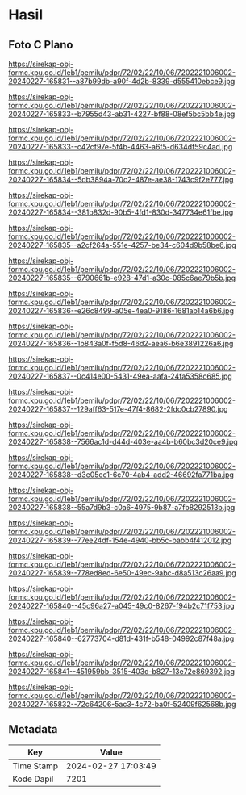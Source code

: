 # Hasil

## Foto C Plano

https://sirekap-obj-formc.kpu.go.id/1eb1/pemilu/pdpr/72/02/22/10/06/7202221006002-20240227-165831--a87b99db-a90f-4d2b-8339-d555410ebce9.jpg

https://sirekap-obj-formc.kpu.go.id/1eb1/pemilu/pdpr/72/02/22/10/06/7202221006002-20240227-165833--b7955d43-ab31-4227-bf88-08ef5bc5bb4e.jpg

https://sirekap-obj-formc.kpu.go.id/1eb1/pemilu/pdpr/72/02/22/10/06/7202221006002-20240227-165833--c42cf97e-5f4b-4463-a6f5-d634df59c4ad.jpg

https://sirekap-obj-formc.kpu.go.id/1eb1/pemilu/pdpr/72/02/22/10/06/7202221006002-20240227-165834--5db3894a-70c2-487e-ae38-1743c9f2e777.jpg

https://sirekap-obj-formc.kpu.go.id/1eb1/pemilu/pdpr/72/02/22/10/06/7202221006002-20240227-165834--381b832d-90b5-4fd1-830d-347734e61fbe.jpg

https://sirekap-obj-formc.kpu.go.id/1eb1/pemilu/pdpr/72/02/22/10/06/7202221006002-20240227-165835--a2cf264a-551e-4257-be34-c604d9b58be6.jpg

https://sirekap-obj-formc.kpu.go.id/1eb1/pemilu/pdpr/72/02/22/10/06/7202221006002-20240227-165835--6790661b-e928-47d1-a30c-085c6ae79b5b.jpg

https://sirekap-obj-formc.kpu.go.id/1eb1/pemilu/pdpr/72/02/22/10/06/7202221006002-20240227-165836--e26c8499-a05e-4ea0-9186-1681ab14a6b6.jpg

https://sirekap-obj-formc.kpu.go.id/1eb1/pemilu/pdpr/72/02/22/10/06/7202221006002-20240227-165836--1b843a0f-f5d8-46d2-aea6-b6e3891226a6.jpg

https://sirekap-obj-formc.kpu.go.id/1eb1/pemilu/pdpr/72/02/22/10/06/7202221006002-20240227-165837--0c414e00-5431-49ea-aafa-24fa5358c685.jpg

https://sirekap-obj-formc.kpu.go.id/1eb1/pemilu/pdpr/72/02/22/10/06/7202221006002-20240227-165837--129aff63-517e-47f4-8682-2fdc0cb27890.jpg

https://sirekap-obj-formc.kpu.go.id/1eb1/pemilu/pdpr/72/02/22/10/06/7202221006002-20240227-165838--7566ac1d-d44d-403e-aa4b-b60bc3d20ce9.jpg

https://sirekap-obj-formc.kpu.go.id/1eb1/pemilu/pdpr/72/02/22/10/06/7202221006002-20240227-165838--d3e05ec1-6c70-4ab4-add2-46692fa771ba.jpg

https://sirekap-obj-formc.kpu.go.id/1eb1/pemilu/pdpr/72/02/22/10/06/7202221006002-20240227-165838--55a7d9b3-c0a6-4975-9b87-a7fb8292513b.jpg

https://sirekap-obj-formc.kpu.go.id/1eb1/pemilu/pdpr/72/02/22/10/06/7202221006002-20240227-165839--77ee24df-154e-4940-bb5c-babb4f412012.jpg

https://sirekap-obj-formc.kpu.go.id/1eb1/pemilu/pdpr/72/02/22/10/06/7202221006002-20240227-165839--778ed8ed-6e50-49ec-9abc-d8a513c26aa9.jpg

https://sirekap-obj-formc.kpu.go.id/1eb1/pemilu/pdpr/72/02/22/10/06/7202221006002-20240227-165840--45c96a27-a045-49c0-8267-f94b2c71f753.jpg

https://sirekap-obj-formc.kpu.go.id/1eb1/pemilu/pdpr/72/02/22/10/06/7202221006002-20240227-165840--62773704-d81d-431f-b548-04992c87f48a.jpg

https://sirekap-obj-formc.kpu.go.id/1eb1/pemilu/pdpr/72/02/22/10/06/7202221006002-20240227-165841--451959bb-3515-403d-b827-13e72e869392.jpg

https://sirekap-obj-formc.kpu.go.id/1eb1/pemilu/pdpr/72/02/22/10/06/7202221006002-20240227-165832--72c64206-5ac3-4c72-ba0f-52409f62568b.jpg


## Metadata

| Key        | Value               |
| ---------- | ------------------- |
| Time Stamp | 2024-02-27 17:03:49 |
| Kode Dapil | 7201                |



